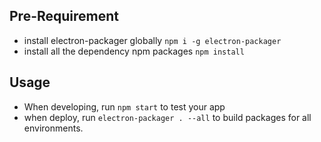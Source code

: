 ## Pre-Requirement

- install electron-packager globally `npm i -g electron-packager`
- install all the dependency npm packages `npm install`

## Usage

- When developing, run `npm start` to test your app
- when deploy, run `electron-packager . --all` to build packages for all environments.
